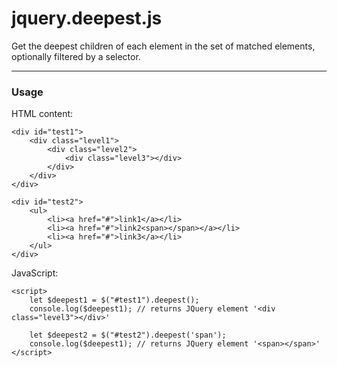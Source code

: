 # jquery.deepest.js
Get the deepest children of each element in the set of matched elements, optionally filtered by a selector.

---

### Usage

HTML content:

    <div id="test1">
        <div class="level1">
            <div class="level2">
                <div class="level3"></div>
            </div>
        </div>
    </div>

	<div id="test2">
        <ul>
            <li><a href="#">link1</a></li>
            <li><a href="#">link2<span></span></a></li>
            <li><a href="#">link3</a></li>
        </ul>
	</div>

JavaScript:

    <script>
        let $deepest1 = $("#test1").deepest();
        console.log($deepest1); // returns JQuery element '<div class="level3"></div>'

        let $deepest2 = $("#test2").deepest('span');
        console.log($deepest1); // returns JQuery element '<span></span>'
    </script>